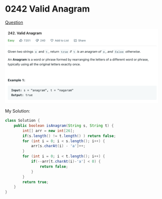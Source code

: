 # 0242 Valid Anagram

[Question](https://leetcode.com/problems/valid-anagram/)

![](../.gitbook/assets/image-20221013210135348.png)

My Solution:

```java
class Solution {
    public boolean isAnagram(String s, String t) {
        int[] arr = new int[26];
        if(s.length() != t.length() ) return false;
        for (int i = 0; i < s.length(); i++) {
            arr[s.charAt(i) - 'a']++;
        }
        for (int i = 0; i < t.length(); i++) {
            if(--arr[t.charAt(i)-'a'] < 0) {
                return false;
            }
        }
        return true;
    }
}
```
